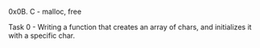 0x0B. C - malloc, free

Task 0 - Writing a function that creates an array of chars, and initializes it with a specific char.
